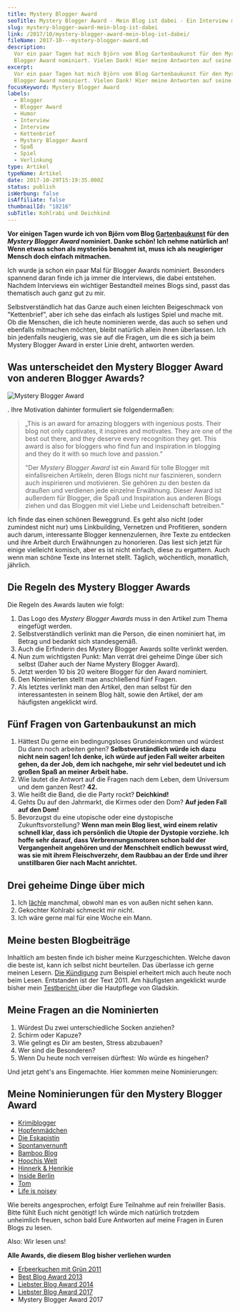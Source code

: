 ```yaml
---
title: Mystery Blogger Award
seoTitle: Mystery Blogger Award - Mein Blog ist dabei - Ein Interview mit mir
slug: mystery-blogger-award-mein-blog-ist-dabei
link: /2017/10/mystery-blogger-award-mein-blog-ist-dabei/
fileName: 2017-10---mystery-blogger-award.md
description:
  Vor ein paar Tagen hat mich Björn vom Blog Gartenbaukunst für den Mystery
  Blogger Award nominiert. Vielen Dank! Hier meine Antworten auf seine Fragen.
excerpt:
  Vor ein paar Tagen hat mich Björn vom Blog Gartenbaukunst für den Mystery
  Blogger Award nominiert. Vielen Dank! Hier meine Antworten auf seine Fragen.
focusKeyword: Mystery Blogger Award
labels:
  - Blogger
  - Blogger Award
  - Humor
  - Interview
  - Interview
  - Kettenbrief
  - Mystery Blogger Award
  - Spaß
  - Spiel
  - Verlinkung
type: Artikel
typeName: Artikel
date: 2017-10-29T15:19:35.000Z
status: publish
isWerbung: false
isAffiliate: false
thumbnailId: "18216"
subTitle: Kohlrabi und Deichkind
---
```


<strong>Vor einigen Tagen wurde ich von Björn vom Blog
<a href="https://gartenbaukunst.wordpress.com/" target="_blank" rel="noopener">Gartenbaukunst</a>
für den <em>Mystery Blogger Award</em> nominiert. Danke schön! Ich nehme
natürlich an! Wenn etwas schon als mysteriös benahmt ist, muss ich als
neugieriger Mensch doch einfach mitmachen.</strong>

Ich wurde ja schon ein paar Mal für Blogger Awards nominiert. Besonders spannend
daran finde ich ja immer die Interviews, die dabei entstehen. Nachdem Interviews
ein wichtiger Bestandteil meines Blogs sind, passt das thematisch auch ganz gut
zu mir.

Selbstverständlich hat das Ganze auch einen leichten Beigeschmack von
"Kettenbrief", aber ich sehe das einfach als lustiges Spiel und mache mit. Ob
die Menschen, die ich heute nominieren werde, das auch so sehen und ebenfalls
mitmachen möchten, bleibt natürlich allein ihnen überlassen. Ich bin jedenfalls
neugierig, was sie auf die Fragen, um die es sich ja beim Mystery Blogger Award
in erster Linie dreht, antworten werden.

## Was unterscheidet den Mystery Blogger Award von anderen Blogger Awards?

![Mystery Blogger Award](http://cardamonchai.com/wp-content/uploads/2017/10/the-mystery-blogger-award-300x302.png)

. Ihre Motivation dahinter formuliert sie folgendermaßen:

<blockquote>„This is an award for amazing bloggers with ingenious posts. Their blog not only captivates, it inspires and motivates. They are one of the best out there, and they deserve every recognition they get. This award is also for bloggers who find fun and inspiration in blogging and they do it with so much love and passion.“

"Der <em>Mystery Blogger Award</em> ist ein Award für tolle Blogger mit
einfallsreichen Artikeln, deren Blogs nicht nur faszinieren, sondern auch
inspirieren und motivieren. Sie gehören zu den besten da draußen und verdienen
jede einzelne Erwähnung. Dieser Award ist außerdem für Blogger, die Spaß und
Inspiration aus anderen Blogs ziehen und das Bloggen mit viel Liebe und
Leidenschaft betreiben."</blockquote>

Ich finde das einen schönen Beweggrund. Es geht also nicht (oder zumindest nicht
nur) ums Linkbuilding, Vernetzen und Profitieren, sondern auch darum,
interessante Blogger kennenzulernen, ihre Texte zu entdecken und ihre Arbeit
durch Erwähnungen zu honorieren. Das liest sich jetzt für einige vielleicht
komisch, aber es ist nicht einfach, diese zu ergattern. Auch wenn man schöne
Texte ins Internet stellt. Täglich, wöchentlich, monatlich, jährlich.

## Die Regeln des Mystery Blogger Awards

Die Regeln des Awards lauten wie folgt:

<ol>
    <li>Das Logo des <em>Mystery Blogger Awards</em> muss in den Artikel zum Thema eingefügt werden.</li>
    <li>Selbstverständlich verlinkt man die Person, die einen nominiert hat, im Betrag und bedankt sich standesgemäß.</li>
    <li>Auch die Erfinderin des Mystery Blogger Awards sollte verlinkt werden.</li>
    <li>Nun zum wichtigsten Punkt: Man verrät drei geheime Dinge über sich selbst (Daher auch der Name Mystery Blogger Award).</li>
    <li>Jetzt werden 10 bis 20 weitere Blogger für den Award nominiert.</li>
    <li>Den Nominierten stellt man anschließend fünf Fragen.</li>
    <li>Als letztes verlinkt man den Artikel, den man selbst für den interessantesten in seinem Blog hält, sowie den Artikel, der am häufigsten angeklickt wird.</li>
</ol>

## Fünf Fragen von Gartenbaukunst an mich

<ol>
    <li>Hättest Du gerne ein bedingungsloses Grundeinkommen und würdest Du dann noch arbeiten gehen?
<strong>Selbstverständlich würde ich dazu nicht nein sagen! Ich denke, ich würde auf jeden Fall weiter arbeiten gehen, da der Job, dem ich nachgehe, mir sehr viel bedeutet und ich großen Spaß an meiner Arbeit habe.</strong></li>
    <li>Wie lautet die Antwort auf die Fragen nach dem Leben, dem Universum und dem ganzen Rest?
<strong>42.</strong></li>
    <li>Wie heißt die Band, die die Party rockt?
<strong>Deichkind!</strong></li>
    <li>Gehts Du auf den Jahrmarkt, die Kirmes oder den Dom?
<strong>Auf jeden Fall auf den Dom!</strong></li>
    <li>Bevorzugst du eine utopische oder eine dystopische Zukunftsvorstellung?
<strong>Wenn man mein Blog liest, wird einem relativ schnell klar, dass ich persönlich die Utopie der Dystopie vorziehe. Ich hoffe sehr darauf, dass Verbrennungsmotoren schon bald der Vergangenheit angehören und der Menschheit endlich bewusst wird, was sie mit ihrem Fleischverzehr, dem Raubbau an der Erde und ihrer unstillbaren Gier nach Macht anrichtet.</strong></li>
</ol>

## Drei geheime Dinge über mich

<ol>
    <li>Ich <a href="http://cardamonchai.com/2017/09/chelsea-handler-maenner-frauen-laecheln/">lächle</a> manchmal, obwohl man es von außen nicht sehen kann.</li>
    <li>Gekochter Kohlrabi schmeckt mir nicht.</li>
    <li>Ich wäre gerne mal für eine Woche ein Mann.</li>
</ol>

## Meine besten Blogbeiträge

Inhaltlich am besten finde ich bisher meine Kurzgeschichten. Welche davon die
beste ist, kann ich selbst nicht beurteilen. Das überlasse ich gerne meinen
Lesern. <a href="http://cardamonchai.com/2011/04/die-kundigung/">Die
Kündigung</a> zum Beispiel erheitert mich auch heute noch beim Lesen. Entstanden
ist der Text 2011. Am häufigsten angeklickt wurde bisher mein
<a href="http://cardamonchai.com/2016/05/gladskin-vegane-pflege-bei-rosacea/" target="_blank" rel="noopener">Testbericht
</a>über die Hautpflege von Gladskin.

## Meine Fragen an die Nominierten

<ol>
    <li>Würdest Du zwei unterschiedliche Socken anziehen?</li>
    <li>Schirm oder Kapuze?</li>
    <li>Wie gelingt es Dir am besten, Stress abzubauen?</li>
    <li>Wer sind die Besonderen?</li>
    <li>Wenn Du heute noch verreisen dürftest: Wo würde es hingehen?</li>
</ol>

Und jetzt geht's ans Eingemachte. Hier kommen meine Nominierungen:

## Meine Nominierungen für den Mystery Blogger Award

<ul>
    <li><a href="https://bibliothek-bartleby.de/@krimiblogger" target="_blank" rel="noopener">Krimiblogger</a></li>
    <li><a href="https://hopfenmaedchen.com/" target="_blank" rel="noopener">Hopfenmädchen</a></li>
    <li><a href="https://thatgirlthere.wordpress.com/" target="_blank" rel="noopener">Die Eskapistin</a></li>
    <li><a href="https://spontanvernunft.com/" target="_blank" rel="noopener">Spontanvernunft</a></li>
    <li><a href="https://bambooblog.de/" target="_blank" rel="noopener">Bamboo Blog</a></li>
    <li><a href="http://www.hoochiswelt.de/" target="_blank" rel="noopener">Hoochis Welt</a></li>
    <li><a href="https://hinnerkundhenrikje.me/" target="_blank" rel="noopener">Hinnerk &amp; Henrikje</a></li>
    <li><a href="https://my-sportblog-berlin.me/" target="_blank" rel="noopener">Inside Berlin</a></li>
    <li><a href="https://tomdot.wordpress.com/" target="_blank" rel="noopener">Tom</a></li>
    <li><a href="https://andiau.wordpress.com/" target="_blank" rel="noopener">Life is noisey</a></li>
</ul>

<article id="post-5953" class="post-5953 post type-post status-publish format-standard hentry category-ueber-mich tag-ueber-mich tag-bloggeraward tag-david-lynch tag-garten tag-halloween tag-interview tag-persoenliches tag-the-mystery-blogger-award tag-top clear-fix ">
<div class="entry-content">

Wie bereits angesprochen, erfolgt Eure Teilnahme auf rein freiwiller Basis.
Bitte fühlt Euch nicht genötigt! Ich würde mich natürlich trotzdem unheimlich
freuen, schon bald Eure Antworten auf meine Fragen in Euren Blogs zu lesen.

Also: Wir lesen uns!

<strong>Alle Awards, die diesem Blog bisher verliehen wurden</strong>

<ul>
    <li><a href="http://cardamonchai.com/2011/09/erdbeerkuchen-mit-gruen-der-blogaward/">Erbeerkuchen mit Grün 2011</a></li>
    <li><a href="http://cardamonchai.com/2013/05/best-blog-award-wie-jetzt-ich-habe-was-gewonnen/">Best Blog Award 2013</a></li>
    <li><a href="http://cardamonchai.com/2014/11/and-the-nominees-are/">Liebster Blog Award 2014</a></li>
    <li><a href="http://cardamonchai.com/2017/01/liebster-blog-award-2017-01/">Liebster Blog Award 2017</a></li>
    <li>Mystery Blogger Award 2017</li>
</ul>
</div>
</article>
